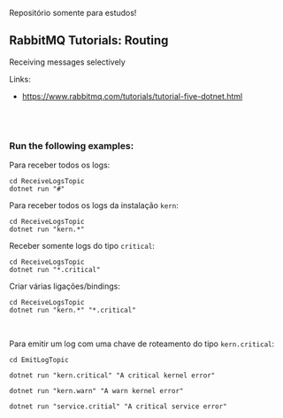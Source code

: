 Repositório somente para estudos!

## RabbitMQ Tutorials: Routing

Receiving messages selectively

Links:

- https://www.rabbitmq.com/tutorials/tutorial-five-dotnet.html

<br>
<br>

### Run the following examples:

Para receber todos os logs:

```
cd ReceiveLogsTopic
dotnet run "#"
```

Para receber todos os logs da instalação `kern`:

```
cd ReceiveLogsTopic
dotnet run "kern.*"
```

Receber somente logs do tipo `critical`:

```
cd ReceiveLogsTopic
dotnet run "*.critical"
```

Criar várias ligações/bindings:

```
cd ReceiveLogsTopic
dotnet run "kern.*" "*.critical"
```

<br>

Para emitir um log com uma chave de roteamento do tipo `kern.critical`:

```
cd EmitLogTopic

dotnet run "kern.critical" "A critical kernel error"

dotnet run "kern.warn" "A warn kernel error"

dotnet run "service.critial" "A critical service error"

```
